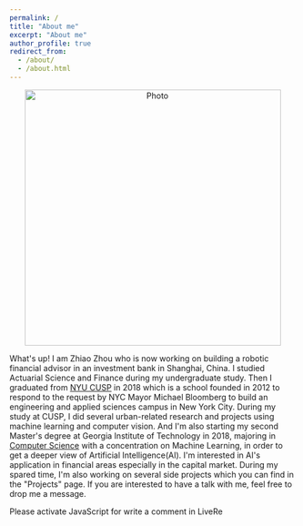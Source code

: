 ```yaml
---
permalink: /
title: "About me"
excerpt: "About me"
author_profile: true
redirect_from: 
  - /about/
  - /about.html
---
```


<p align="center">
  <img src="https://zhiaozhou.github.io/files/zhiaozhou_img.jpg?raw=true" alt="Photo" style="width: 450px;"/> 
</p>

<script src="http://zhiaozhou.github.io/assets/js/mouse.js"></script>

What's up! I am Zhiao Zhou who is now working on building a robotic financial advisor in an investment bank in Shanghai, China. I studied Actuarial Science and Finance during my undergraduate study. Then I graduated from [NYU CUSP](http://cusp.nyu.edu/) in 2018 which is a school founded in 2012 to respond to the request by NYC Mayor Michael Bloomberg to build an engineering and applied sciences campus in New York City. During my study at CUSP, I did several urban-related research and projects using machine learning and computer vision. And I'm also starting my second Master's degree at Georgia Institute of Technology in 2018, majoring in [Computer Science](https://www.omscs.gatech.edu/) with a concentration on Machine Learning, in order to get a deeper view of Artificial Intelligence(AI). I'm interested in AI's application in financial areas especially in the capital market. During my spared time, I'm also working on several side projects which you can find in the "Projects" page.
If you are interested to have a talk with me, feel free to drop me a message. 

<!-- LiveRe City install code -->
<div id="lv-container" data-id="city" data-uid="MTAyMC8zNjQ3MC8xMzAwNQ==">
    <script type="text/javascript">
   (function(d, s) {
       var j, e = d.getElementsByTagName(s)[0];

       if (typeof LivereTower === 'function') { return; }

       j = d.createElement(s);
       j.src = 'https://cdn-city.livere.com/js/embed.dist.js';
       j.async = true;

       e.parentNode.insertBefore(j, e);
   })(document, 'script');
    </script>
<noscript> Please activate JavaScript for write a comment in LiveRe</noscript>
</div>
<!-- completed City install code -->